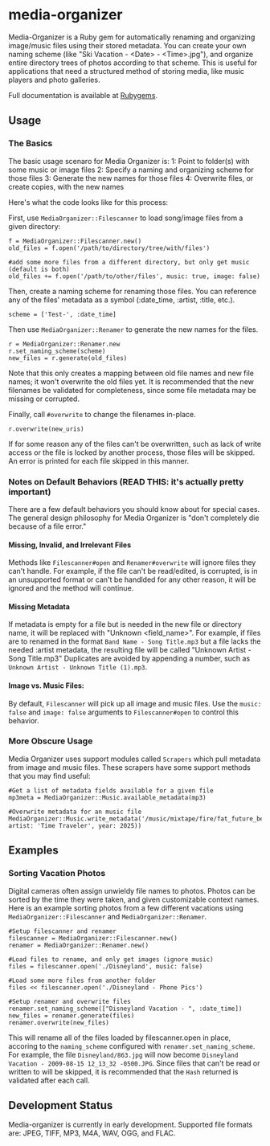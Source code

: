 # media-organizer
Media-Organizer is a Ruby gem for automatically renaming and organizing image/music files using their stored metadata. 
You can create your own naming scheme (like "Ski Vacation - \<Date\> - \<Time\>.jpg"), 
and organize entire directory trees of photos according to that scheme. 
This is useful for applications that need a structured method of storing media, like music players and photo galleries.

Full documentation is available at [Rubygems](http://www.rubydoc.info/gems/media-organizer).

## Usage
### The Basics
The basic usage scenaro for Media Organizer is:
  1: Point to folder(s) with some music or image files
  2: Specify a naming and organizing scheme for those files
  3: Generate the new names for those files
  4: Overwrite files, or create copies, with the new names

Here's what the code looks like for this process:

First, use `MediaOrganizer::Filescanner` to load song/image files from a given directory:

```
f = MediaOrganizer::Filescanner.new()
old_files = f.open('/path/to/directory/tree/with/files')

#add some more files from a different directory, but only get music (default is both)
old_files += f.open('/path/to/other/files', music: true, image: false)
```

Then, create a naming scheme for renaming those files. You can reference any of the files'
metadata as a symbol (:date_time, :artist, :title, etc.).

```
scheme = ['Test-', :date_time]
```

Then use `MediaOrganizer::Renamer` to generate the new names for the files. 
```
r = MediaOrganizer::Renamer.new
r.set_naming_scheme(scheme)
new_files = r.generate(old_files)
```
Note that this only creates a mapping between old file names and new file names; it won't
overwrite the old files yet. It is recommended that the new 
filenames be validated for completeness, since some file metadata may be missing or corrupted.

Finally, call `#overwrite` to change the filenames in-place.

```
r.overwrite(new_uris)
```

If for some reason any of the files can't be overwritten, such as lack of write access or 
the file is locked by another process, those files will be skipped. An error is printed for
each file skipped in this manner. 

### Notes on Default Behaviors (READ THIS: it's actually pretty important)
There are a few default behaviors you should know about for special cases. The general
design philosophy for Media Organizer is "don't completely die because of a file error." 

#### Missing, Invalid, and Irrelevant Files
Methods like `Filescanner#open` and `Renamer#overwrite` will ignore files they can't handle. For
example, if the file can't be read/edited, is corrupted, is in an unsupported format or can't
be handlded for any other reason, it will be ignored and the method will continue.

#### Missing Metadata
If metadata is empty for a file but is needed in the new file or directory name, it will be replaced
with "Unknown \<field_name\>". For example, if files are to renamed in the format 
`Band Name - Song Title.mp3` but a file lacks the needed :artist metadata, the resulting 
file will be called "Unknown Artist - Song Title.mp3" Duplicates are avoided by appending a number, such as
`Unknown Artist - Unknown Title (1).mp3`.

#### Image vs. Music Files: 
By default, `Filescanner` will pick up all image and music files. Use the `music: false` and
`image: false` arguments to `Filescanner#open` to control this behavior.

### More Obscure Usage

Media Organizer uses support modules called `Scrapers` which pull metadata from image and music
files. These scrapers have some support methods that you may find useful:

```
#Get a list of metadata fields available for a given file
mp3meta = MediaOrganizer::Music.available_metadata(mp3)

#Overwrite metadata for an music file
MediaOrganizer::Music.write_metadata('/music/mixtape/fire/fat_future_beats.mp3', artist: 'Time Traveler', year: 2025))

```

## Examples

### Sorting Vacation Photos
Digital cameras often assign unwieldy file names to photos. Photos can be sorted by the time they 
were taken, and given customizable context names. Here is an example sorting photos from a few 
different vacations using `MediaOrganizer::Filescanner` and `MediaOrganizer::Renamer`.

```
#Setup filescanner and renamer
filescanner = MediaOrganizer::Filescanner.new()
renamer = MediaOrganizer::Renamer.new()

#Load files to rename, and only get images (ignore music)
files = filescanner.open('./Disneyland', music: false)

#Load some more files from another folder
files << filescanner.open('./Disneyland - Phone Pics')

#Setup renamer and overwrite files
renamer.set_naming_scheme(["Disneyland Vacation - ", :date_time]) 
new_files = renamer.generate(files) 
renamer.overwrite(new_files)

```

This will rename all of the files loaded by filescanner.open in place, accoring to 
the `naming_scheme` configured with `renamer.set_naming_scheme`. For example, 
the file `Disneyland/863.jpg` will now become `Disneyland Vacation - 2009-08-15 12_13_32 -0500.JPG`. Since
files that can't be read or written to will be skipped, it is recommended that the `Hash` returned is validated
after each call.


## Development Status
Media-organizer is currently in early development. Supported file formats are: JPEG, TIFF, MP3, M4A, WAV, OGG, and FLAC.


